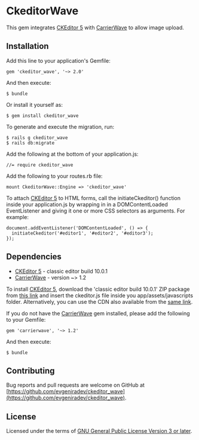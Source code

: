 # CkeditorWave

This gem integrates [CKEditor 5](https://docs.ckeditor.com/ckeditor5/) with [CarrierWave](https://github.com/carrierwaveuploader/carrierwave) to allow image upload.

## Installation

Add this line to your application's Gemfile:

```
gem 'ckeditor_wave', '~> 2.0'
```

And then execute:

    $ bundle

Or install it yourself as:

    $ gem install ckeditor_wave

To generate and execute the migration, run:

    $ rails g ckeditor_wave
    $ rails db:migrate

Add the following at the bottom of your application.js:

```
//= require ckeditor_wave
```

Add the following to your routes.rb file:

```
mount CkeditorWave::Engine => 'ckeditor_wave'
```


To attach [CKEditor 5](https://docs.ckeditor.com/ckeditor5/) to HTML forms, call the initiateCkeditor() function inside your application.js by wrapping in in a DOMContentLoaded EventListener and giving it one or more CSS selectors as arguments. For example:

```
document.addEventListener('DOMContentLoaded', () => {
  initiateCkeditor('#editor1', '#editor2', '#editor3');
});
```

## Dependencies
* [CKEditor 5](https://docs.ckeditor.com/ckeditor5/) - classic editor build 10.0.1
* [CarrierWave](https://github.com/carrierwaveuploader/carrierwave) - version ~> 1.2

To install [CKEditor 5](https://docs.ckeditor.com/ckeditor5/), download the 'classic editor build 10.0.1' ZIP package from [this link](https://ckeditor.com/ckeditor-5/download/) and insert the ckeditor.js file inside you app/assets/javascripts folder. Alternatively, you can use the CDN also available from the [same link](https://ckeditor.com/ckeditor-5/download/).

If you do not have the [CarrierWave](https://github.com/carrierwaveuploader/carrierwave) gem installed, please add the following to your Gemfile:

```
gem 'carrierwave', '~> 1.2'
```

And then execute:

    $ bundle

## Contributing

Bug reports and pull requests are welcome on GitHub at [https://github.com/evgeniradev/ckeditor_wave](https://github.com/evgeniradev/ckeditor_wave).

## License

Licensed under the terms of [GNU General Public License Version 3 or later](http://www.gnu.org/licenses/gpl.html).

